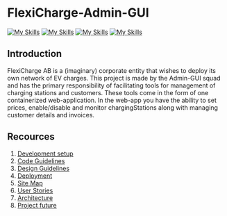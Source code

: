 # FlexiCharge-Admin-GUI
[![My Skills](https://skillicons.dev/icons?i=ts)](https://www.typescriptlang.org)
[![My Skills](https://skillicons.dev/icons?i=nodejs)](https://nodejs.org)
[![My Skills](https://skillicons.dev/icons?i=react)](https://react.dev)
[![My Skills](https://skillicons.dev/icons?i=docker)](https://www.docker.com)

## Introduction
FlexiCharge AB is a (imaginary) corporate entity that wishes to deploy its own network of EV charges.
This project is made by the Admin-GUI squad and has the primary responsibility of facilitating tools for management of charging stations and customers.
These tools come in the form of one containerized web-application. 
In the web-app you have the ability to set prices, enable/disable and monitor chargingStations along with managing customer details and invoices.

## Recources
1. [Development setup](./documentation/dev-setup.md)
2. [Code Guidelines](./documentation/code-guideline.md)
3. [Design Guidelines](documentation%2Fdesign.md)
4. [Deployment](./documentation/deployment.md)
5. [Site Map](./documentation/Site_Map_original.pdf)
6. [User Stories](./documentation/user_stories.md)
7. [Architecture](./documentation/architecture.md)
8. [Project future](./documentation/project-future.md)




